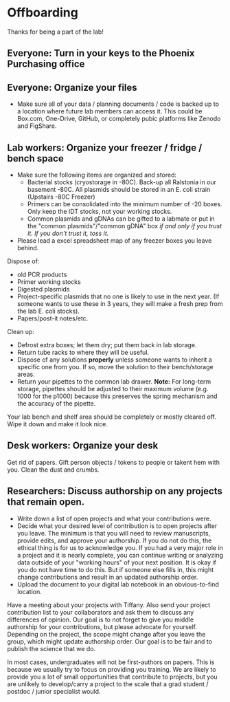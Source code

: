 # Offboarding

Thanks for being a part of the lab! 

## Everyone: Turn in your keys to the Phoenix Purchasing office

## Everyone: Organize your files

* Make sure all of your data / planning documents / code is backed up to a location where future lab members can access it. This could be Box.com, One-Drive, GitHub, or completely pubic platforms like Zenodo and FigShare.

## Lab workers: Organize your freezer / fridge / bench space
* Make sure the following items are organized and stored:
  * Bacterial stocks (cryostorage in -80C).  Back-up all Ralstonia in our basement -80C. All plasmids should be stored in an E. coli strain (Upstairs -80C Freezer)
  * Primers can be consolidated into the minimum number of -20 boxes. Only keep the IDT stocks, not your working stocks.
  * Common plasmids and gDNAs can be gifted to a labmate or put in the "common plasmids"/"common gDNA" box *if and only if you trust it. If you don't trust it, toss it.*
* Please lead a excel spreadsheet map of any freezer boxes you leave behind. 

Dispose of:
* old PCR products
* Primer working stocks
* Digested plasmids
* Project-specific plasmids that no one is likely to use in the next year. (If someone wants to use these in 3 years, they will make a fresh prep from the lab E. coli stocks).
* Papers/post-it notes/etc. 

Clean up: 
* Defrost extra boxes; let them dry; put them back in lab storage.
* Return tube racks to where they will be useful.
* Dispose of any solutions **properly** unless someone wants to inherit a specific one from you.  If so, move the solution to their bench/storage areas.
* Return your pipettes to the common lab drawer. **Note:** For long-term storage, pipettes should be adjusted to their maximum volume (e.g. 1000 for the p1000) because this preserves the spring mechanism and the accuracy of the pipette. 

Your lab bench and shelf area should be completely or mostly cleared off. Wipe it down and make it look nice. 

## Desk workers: Organize your desk
Get rid of papers.  Gift person objects / tokens to people or takent hem with you. Clean the dust and crumbs. 

## Researchers: Discuss authorship on any projects that remain open. 
* Write down a list of open projects and what your contributions were.
* Decide what your desired level of contribution is to open projects after you leave. The minimum is that you will need to review manuscripts, provide edits, and approve your authorship. If you do not do this, the ethical thing is for us to acknowledge you.  If you had a very major role in a project and it is nearly complete, you can continue writing or analyzing data outside of your "working hours" of your next position.  It is okay if you do not have time to do this. But if someone else fills in, this might change contributions and result in an updated authorship order. 
* Upload the document to your digital lab notebook in an obvious-to-find location.

Have a meeting about your projects with Tiffany.  Also send your project contribution list to your collaborators and ask them to discuss any differences of opinion. Our goal is to not forget to give you middle authorship for your contributions, but please advocate for yourself.  Depending on the project, the scope might change after you leave the group, which might update authorship order. Our goal is to be fair and to publish the science that we do. 

In most cases, undergraduates will not be first-authors on papers. This is because we usually try to focus on providing you training. We are likely to provide you a lot of small opportunities that contribute to projects, but you are unlikely to develop/carry a project to the scale that a grad student / postdoc / junior specialist would. 
